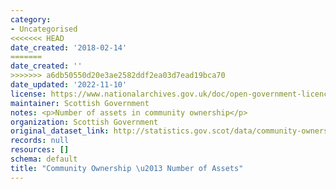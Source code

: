 ```yaml
---
category:
- Uncategorised
<<<<<<< HEAD
date_created: '2018-02-14'
=======
date_created: ''
>>>>>>> a6db50550d20e3ae2582ddf2ea03d7ead19bca70
date_updated: '2022-11-10'
license: https://www.nationalarchives.gov.uk/doc/open-government-licence/version/3/
maintainer: Scottish Government
notes: <p>Number of assets in community ownership</p>
organization: Scottish Government
original_dataset_link: http://statistics.gov.scot/data/community-ownership-number-of-land-parcels-assets
records: null
resources: []
schema: default
title: "Community Ownership \u2013 Number of Assets"
---
```

